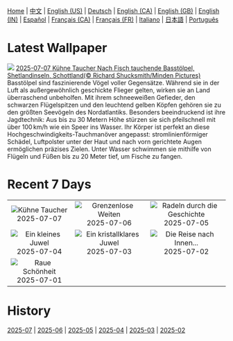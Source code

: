 [Home](../README.md) | [中文](zh-CN.md) | [English (US)](en-US.md) | [Deutsch](de-DE.md) | [English (CA)](en-CA.md) | [English (GB)](en-GB.md) | [English (IN)](en-IN.md) | [Español](es-ES.md) | [Français (CA)](fr-CA.md) | [Français (FR)](fr-FR.md) | [Italiano](it-IT.md) | [日本語](ja-JP.md) | [Português](pt-BR.md)

# Latest Wallpaper
![](https://www.bing.com/th?id=OHR.ShetlandGannets_DE-DE8492203831_UHD.jpg)
[2025-07-07 Kühne Taucher Nach Fisch tauchende Basstölpel, Shetlandinseln, Schottland(© Richard Shucksmith/Minden Pictures)](https://www.bing.com/th?id=OHR.ShetlandGannets_DE-DE8492203831_UHD.jpg)
Basstölpel sind faszinierende Vögel voller Gegensätze. Während sie in der Luft als außergewöhnlich geschickte Flieger gelten, wirken sie an Land überraschend unbeholfen. Mit ihrem schneeweißen Gefieder, den schwarzen Flügelspitzen und den leuchtend gelben Köpfen gehören sie zu den größten Seevögeln des Nordatlantiks. Besonders beeindruckend ist ihre Jagdtechnik: Aus bis zu 30 Metern Höhe stürzen sie sich pfeilschnell mit über 100 km/h wie ein Speer ins Wasser. Ihr Körper ist perfekt an diese Hochgeschwindigkeits-Tauchmanöver angepasst: stromlinienförmiger Schädel, Luftpolster unter der Haut und nach vorn gerichtete Augen ermöglichen präzises Zielen. Unter Wasser schwimmen sie mithilfe von Flügeln und Füßen bis zu 20 Meter tief, um Fische zu fangen.

# Recent 7 Days
|  |  |  |
|:---:|:---:|:---:|
| ![](https://www.bing.com/th?id=OHR.ShetlandGannets_DE-DE8492203831_400x240.jpg "Kühne Taucher") 2025-07-07 | ![](https://www.bing.com/th?id=OHR.MesquiteFlats_DE-DE8559445673_400x240.jpg "Grenzenlose Weiten") 2025-07-06 | ![](https://www.bing.com/th?id=OHR.TourCyclists_DE-DE8646205107_400x240.jpg "Radeln durch die Geschichte") 2025-07-05 |
| ![](https://www.bing.com/th?id=OHR.OroseiSardegna_DE-DE8440593584_400x240.jpg "Ein kleines Juwel") 2025-07-04 | ![](https://www.bing.com/th?id=OHR.RainbowRiver_DE-DE1687862683_400x240.jpg "Ein kristallklares Juwel") 2025-07-03 | ![](https://www.bing.com/th?id=OHR.CalwMarketsquare_DE-DE9027821635_400x240.jpg "Die Reise nach Innen...") 2025-07-02 |
| ![](https://www.bing.com/th?id=OHR.CanadaDayFogo_DE-DE8180601933_400x240.jpg "Raue Schönheit") 2025-07-01 |  |  |

# History
[2025-07](../archives/wallpaper/de-DE/w_2025_07.md) | [2025-06](../archives/wallpaper/de-DE/w_2025_06.md) | [2025-05](../archives/wallpaper/de-DE/w_2025_05.md) | [2025-04](../archives/wallpaper/de-DE/w_2025_04.md) | [2025-03](../archives/wallpaper/de-DE/w_2025_03.md) | [2025-02](../archives/wallpaper/de-DE/w_2025_02.md)
